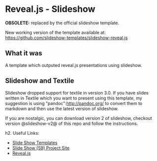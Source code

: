 # Reveal.js - Slideshow

**OBSOLETE:** replaced by the official slideshow template.

New working version of the template available at: https://github.com/slideshow-templates/slideshow-reveal.js

## What it was

A template which outputed reveal.js presentations using slideshow.

## Slideshow and Textile

Slideshow dropped support for textile in version 3.0.  If you have slides written in Textile which you want to present using this template, my suggestion is using "pandoc":http://pandoc.org/ to convert them to markdown and then use the latest version of slideshow.

If you are nostalgic, you can download version 2 of slideshow, checkout version @slideshow-v2@ of this repo and follow the instructions. 

h2. Useful Links:

* [Slide Show Templates](https://github.com/slideshow-templates/slideshow-reveal.js)
* [Slide Show (S9) Project Site](http://slideshow-s9.github.io)
* [Reveal.js](http://lab.hakim.se/reveal-js/)


